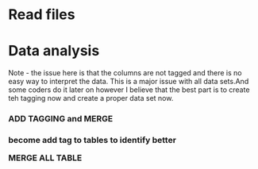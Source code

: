 <h1> Read files </h1>

<h1> Data analysis</h1>


<p>Note - the issue here is that the columns are not tagged and there is no easy way to interpret the data. This is a major issue with all data sets.And some coders do it later on however I believe that the best part is to create teh tagging now and create a proper data set now.<p>


<h3> ADD TAGGING and MERGE<h3>
<p> become add tag to tables to identify better<p>
<p> MERGE ALL TABLE <p>

